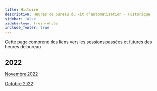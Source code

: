 ```yaml
---
title: Histoire
description: Heures de bureau du kit d’automatisation - Historique
sidebar: false
sidebarlogo: fresh-white
include_footer: true
---
```

Cette page comprend des liens vers les sessions passées et futures des heures de bureau

## 2022

[Novembre 2022](/fr/office-hours/november-2022)

[Octobre 2022](/fr/office-hours/october-2022)
